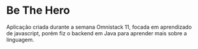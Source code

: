 # Be The Hero
Aplicação criada durante a semana Omnistack 11, focada em aprendizado de javascript, porém fiz o backend em Java para aprender mais sobre a linguagem.
